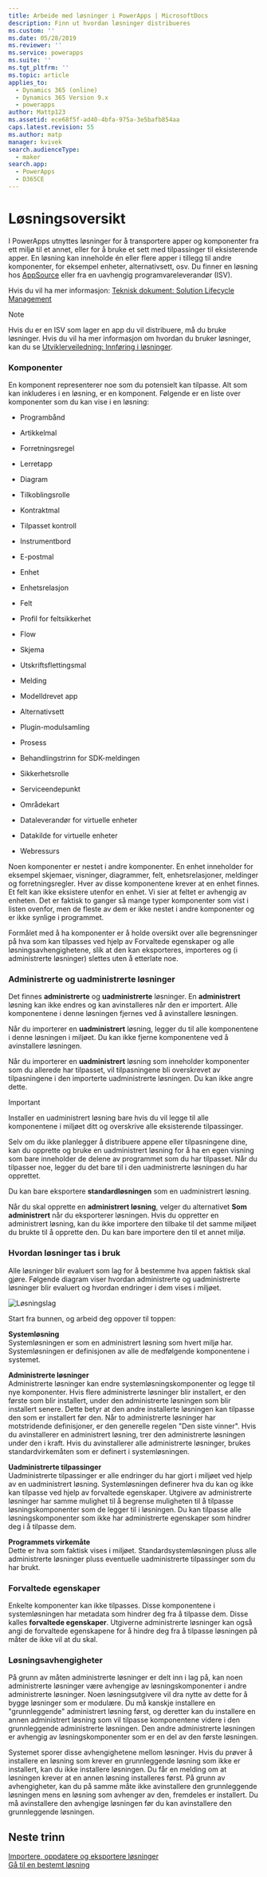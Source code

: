```yaml
---
title: Arbeide med løsninger i PowerApps | MicrosoftDocs
description: Finn ut hvordan løsninger distribueres
ms.custom: ''
ms.date: 05/28/2019
ms.reviewer: ''
ms.service: powerapps
ms.suite: ''
ms.tgt_pltfrm: ''
ms.topic: article
applies_to:
  - Dynamics 365 (online)
  - Dynamics 365 Version 9.x
  - powerapps
author: Mattp123
ms.assetid: ece68f5f-ad40-4bfa-975a-3e5bafb854aa
caps.latest.revision: 55
ms.author: matp
manager: kvivek
search.audienceType:
  - maker
search.app:
  - PowerApps
  - D365CE
---
```

   
# <a name="solutions-overview"></a>Løsningsoversikt  

  I PowerApps utnyttes løsninger for å transportere apper og komponenter fra ett miljø til et annet, eller for å bruke et sett med tilpassinger til eksisterende apper. En løsning kan inneholde én eller flere apper i tillegg til andre komponenter, for eksempel enheter, alternativsett, osv. Du finner en løsning hos [AppSource](https://appsource.microsoft.com/) eller fra en uavhengig programvareleverandør (ISV).
  
Hvis du vil ha mer informasjon: [Teknisk dokument: Solution Lifecycle Management](https://www.microsoft.com/en-us/download/details.aspx?id=57777)  
  
> [!NOTE]
>  Hvis du er en ISV som lager en app du vil distribuere, må du bruke løsninger. Hvis du vil ha mer informasjon om hvordan du bruker løsninger, kan du se [Utviklerveiledning: Innføring i løsninger](/powerapps/developer/common-data-service/introduction-solutions).  
  

<a name="BKMK_SolutionComponents"></a>   
### <a name="components"></a>Komponenter  
 En komponent representerer noe som du potensielt kan tilpasse. Alt som kan inkluderes i en løsning, er en komponent. Følgende er en liste over komponenter som du kan vise i en løsning:  
  
-   Programbånd  
  
-   Artikkelmal  
  
-   Forretningsregel  

-   Lerretapp 
  
-   Diagram  
  
-   Tilkoblingsrolle  
  
-   Kontraktmal  
 
-   Tilpasset kontroll
  
-   Instrumentbord  
  
-   E-postmal  
  
-   Enhet  
  
-   Enhetsrelasjon  
  
-   Felt  
  
-   Profil for feltsikkerhet  

-   Flow
  
-   Skjema  
  
-   Utskriftsflettingsmal  
  
-   Melding  

-   Modelldrevet app
  
-   Alternativsett  
  
-   Plugin-modulsamling  
  
-   Prosess  
  
-   Behandlingstrinn for SDK-meldingen  
  
-   Sikkerhetsrolle  
  
-   Serviceendepunkt  
  
-   Områdekart  

-   Dataleverandør for virtuelle enheter

-   Datakilde for virtuelle enheter
  
-   Webressurs  
  
 Noen komponenter er nestet i andre komponenter. En enhet inneholder for eksempel skjemaer, visninger, diagrammer, felt, enhetsrelasjoner, meldinger og forretningsregler. Hver av disse komponentene krever at en enhet finnes. Et felt kan ikke eksistere utenfor en enhet. Vi sier at feltet er avhengig av enheten. Det er faktisk to ganger så mange typer komponenter som vist i listen ovenfor, men de fleste av dem er ikke nestet i andre komponenter og er ikke synlige i programmet.  
  
 Formålet med å ha komponenter er å holde oversikt over alle begrensninger på hva som kan tilpasses ved hjelp av Forvaltede egenskaper og alle løsningsavhengighetene, slik at den kan eksporteres, importeres og (i administrerte løsninger) slettes uten å etterlate noe.  
  
<a name="BKMK_ManagedAndUnmanagedSolutions"></a>   
### <a name="managed-and-unmanaged-solutions"></a>Administrerte og uadministrerte løsninger  
 Det finnes **administrerte** og **uadministrerte** løsninger. En **administrert** løsning kan ikke endres og kan avinstalleres når den er importert. Alle komponentene i denne løsningen fjernes ved å avinstallere løsningen.  
  
 Når du importerer en **uadministrert** løsning, legger du til alle komponentene i denne løsningen i miljøet. Du kan ikke fjerne komponentene ved å avinstallere løsningen.  
  
 Når du importerer en **uadministrert** løsning som inneholder komponenter som du allerede har tilpasset, vil tilpasningene bli overskrevet av tilpasningene i den importerte uadministrerte løsningen. Du kan ikke angre dette.  
  
> [!IMPORTANT]
>  Installer en uadministrert løsning bare hvis du vil legge til alle komponentene i miljøet ditt og overskrive alle eksisterende tilpassinger.  
  
 Selv om du ikke planlegger å distribuere appene eller tilpasningene dine, kan du opprette og bruke en uadministrert løsning for å ha en egen visning som bare inneholder de delene av programmet som du har tilpasset. Når du tilpasser noe, legger du det bare til i den uadministrerte løsningen du har opprettet.  
  
 Du kan bare eksportere **standardløsningen** som en uadministrert løsning.  
  
 Når du skal opprette en **administrert løsning**, velger du alternativet **Som administrert** når du eksporterer løsningen. Hvis du oppretter en administrert løsning, kan du ikke importere den tilbake til det samme miljøet du brukte til å opprette den. Du kan bare importere den til et annet miljø.  
  
<a name="BKMK_HowSolutionsAreApplied"></a>   
### <a name="how-solutions-are-applied"></a>Hvordan løsninger tas i bruk  
 Alle løsninger blir evaluert som lag for å bestemme hva appen faktisk skal gjøre. Følgende diagram viser hvordan administrerte og uadministrerte løsninger blir evaluert og hvordan endringer i dem vises i miljøet.  
  
 ![Løsningslag](media/solution-layering.png "Løsningslag")  
  
 Start fra bunnen, og arbeid deg oppover til toppen:  
  
 **Systemløsning**  
 Systemløsningen er som en administrert løsning som hvert miljø har. Systemløsningen er definisjonen av alle de medfølgende komponentene i systemet.  
  
 **Administrerte løsninger**  
 Administrerte løsninger kan endre systemløsningskomponenter og legge til nye komponenter. Hvis flere administrerte løsninger blir installert, er den første som blir installert, under den administrerte løsningen som blir installert senere. Dette betyr at den andre installerte løsningen kan tilpasse den som er installert før den. Når to administrerte løsninger har motstridende definisjoner, er den generelle regelen "Den siste vinner". Hvis du avinstallerer en administrert løsning, trer den administrerte løsningen under den i kraft. Hvis du avinstallerer alle administrerte løsninger, brukes standardvirkemåten som er definert i systemløsningen.  
  
 **Uadministrerte tilpassinger**  
 Uadministrerte tilpassinger er alle endringer du har gjort i miljøet ved hjelp av en uadministrert løsning. Systemløsningen definerer hva du kan og ikke kan tilpasse ved hjelp av forvaltede egenskaper. Utgivere av administrerte løsninger har samme mulighet til å begrense muligheten til å tilpasse løsningskomponenter som de legger til i løsningen. Du kan tilpasse alle løsningskomponenter som ikke har administrerte egenskaper som hindrer deg i å tilpasse dem.  
  
 **Programmets virkemåte**  
 Dette er hva som faktisk vises i miljøet. Standardsystemløsningen pluss alle administrerte løsninger pluss eventuelle uadministrerte tilpassinger som du har brukt.  
  
<a name="BKMK_ManagedProperties"></a>   
### <a name="managed-properties"></a>Forvaltede egenskaper  
 Enkelte komponenter kan ikke tilpasses. Disse komponentene i systemløsningen har metadata som hindrer deg fra å tilpasse dem. Disse kalles **forvaltede egenskaper**. Utgiverne administrerte løsninger kan også angi de forvaltede egenskapene for å hindre deg fra å tilpasse løsningen på måter de ikke vil at du skal.  
  
<a name="BKMK_Dependencies"></a>   
### <a name="solution-dependencies"></a>Løsningsavhengigheter  
 På grunn av måten administrerte løsninger er delt inn i lag på, kan noen administrerte løsninger være avhengige av løsningskomponenter i andre administrerte løsninger. Noen løsningsutgivere vil dra nytte av dette for å bygge løsninger som er modulære. Du må kanskje installere en "grunnleggende" administrert løsning først, og deretter kan du installere en annen administrert løsning som vil tilpasse komponentene videre i den grunnleggende administrerte løsningen. Den andre administrerte løsningen er avhengig av løsningskomponenter som er en del av den første løsningen.  
  
 Systemet sporer disse avhengighetene mellom løsninger. Hvis du prøver å installere en løsning som krever en grunnleggende løsning som ikke er installert, kan du ikke installere løsningen. Du får en melding om at løsningen krever at en annen løsning installeres først. På grunn av avhengigheter, kan du på samme måte ikke avinstallere den grunnleggende løsningen mens en løsning som avhenger av den, fremdeles er installert. Du må avinstallere den avhengige løsningen før du kan avinstallere den grunnleggende løsningen.  
  
  
## <a name="next-steps"></a>Neste trinn  
[Importere, oppdatere og eksportere løsninger](import-update-export-solutions.md) <br/>
[Gå til en bestemt løsning](navigate-specific-solution.md)
 
